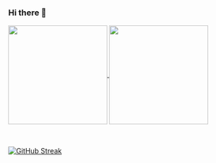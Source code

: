 ### Hi there 👋


<a href="https://github.com/nomad-mystic">
  <img height=200 align="center" src="https://github-readme-stats.vercel.app/api?username=nomad-mystic&theme=dark" />
</a>
<a href="https://github.com/nomad-mystic">
  <img height=200 align="center" src="https://github-readme-stats.vercel.app/api/top-langs?username=nomad-mystic&layout=compact&langs_count=8&card_width=345&theme=dark" />
</a>

  
<p>&nbsp;</p>

 [![GitHub Streak](https://streak-stats.demolab.com?user=nomad-mystic&theme=dark&hide_border=true&card_width=1000)](https://git.io/streak-stats)
 
<!--
**nomad-mystic/nomad-mystic** is a ✨ _special_ ✨ repository because its `README.md` (this file) appears on your GitHub profile.

Here are some ideas to get you started:

- 🔭 I’m currently working on ...
- 🌱 I’m currently learning ...
- 👯 I’m looking to collaborate on ...
- 🤔 I’m looking for help with ...
- 💬 Ask me about ...
- 📫 How to reach me: ...
- 😄 Pronouns: ...
- ⚡ Fun fact: ...
-->

